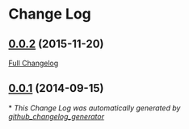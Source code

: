 # Change Log

## [0.0.2](https://github.com/skratchdot/get-object-type/tree/0.0.2) (2015-11-20)
[Full Changelog](https://github.com/skratchdot/get-object-type/compare/0.0.1...0.0.2)

## [0.0.1](https://github.com/skratchdot/get-object-type/tree/0.0.1) (2014-09-15)


\* *This Change Log was automatically generated by [github_changelog_generator](https://github.com/skywinder/Github-Changelog-Generator)*